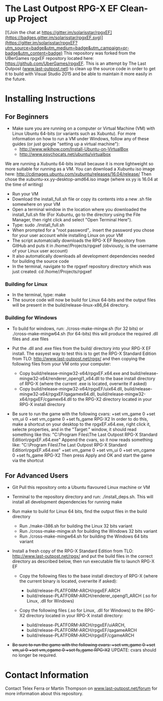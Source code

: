 # The Last Outpost RPG-X EF Clean-up Project

[![Join the chat at https://gitter.im/solarisstar/rpgxEF](https://badges.gitter.im/solarisstar/rpgxEF.svg)](https://gitter.im/solarisstar/rpgxEF?utm_source=badge&utm_medium=badge&utm_campaign=pr-badge&utm_content=badge)
This repository was forked from the UBerGames rpgxEF repository located here: https://github.com/UberGames/rpgxEF.
This is an attempt by The Last Outpost (www.last-outpost.net) to clean up the source code in order to get it to 
build with Visual Studio 2015 and be able to maintain it more easily in the future.

# Installing Instructions

## For Beginners
* Make sure you are running on a computer or Virtual Machine (VM) with Linux Ubuntu 64-bits (or variants such as Xubuntu).
For more information on how to run a VM under Windows, follow any of these guides (or just google "setting up a virtual machine"): 
  * http://www.wikihow.com/Install-Ubuntu-on-VirtualBox
  * http://www.psychocats.net/ubuntu/virtualbox

We are running a Xubuntu 64-bits install because it is more lightweight so more suitable for running as a VM. You can download a Xubuntu iso image here:
http://cdimages.ubuntu.com/xubuntu/releases/16.04/release/
Then chose the xubuntu-xx.yy-desktop-amd64.iso image (where xx.yy is 16.04 at the time of writing)

* Run your VM
* Download the install_full.sh file or copy its contents into a new .sh file somewhere on your VM
* Open a terminal window in the location where you downloaded the install_full.sh file (For Xubuntu, go to the directory using the File Manager, then right click and select "Open Terminal Here").
* Type: sudo ./install_full.sh
* When prompted for a "root password",. insert the password you chose for your user account while installing Linux on your VM
* The script automatcially downloads the RPG-X EF Repository from GitHub and puts it in /home/<yourusername>/Projects/rpgxef (obviously, <yourusername> is the username of your Linux user account)
* It also automatically downloads all development dependencies needed for building the source code
* In the terminal, navigate to the rpgxef repository directory which was just created: cd /home/<yourusername>/Projects/rpgxef

### Building for Linux
* In the terminal, type: make
* The source code will now be build for Linux 64-bits and the output files will be present in the build/release-linux-x86_64 directory.

### Building for Windows
* To build for windows, run: ./cross-make-mingw.sh (for 32 bits) or ./cross-make-mingw64.sh (for 64-bits) this will produce the required .dll files and .exe files
* Put the .dll and .exe files from the build/ directory into your RPG-X EF install. The easyest way to test this is to get the RPG-X Standard Edition from TLO: http://www.last-outpost.net/rpgx/
and then copying the following files from your VM onto your computer:
  * Copy build/release-mingw32-x64/rpgxEF.x64.exe and build/release-mingw32-x64/renderer_opengl1_x64.dll to the base install directory of RPG-X (where the current .exe is located, overwrite if asked) 
  * Copy build/release-mingw32-x64/rpgxEF/uix64.dll, build/release-mingw32-x64/rpgxEF/qagamex64.dll, build/release-mingw32-x64/rpgxEF/cgamex64.dll to the RPG-X2 directory located in your RPG-X install directory

* Be sure to run the game with the following cvars: +set vm_game 0 +set vm_ui 0 +set vm_cgame 0 +set fs_game RPG-X2
  In order to do this, make a shortcut on your desktop to the rpgxEF.x64.exe, right click it, selecte properties, and in the "Target:" window, it should read something like this: 
  "C:\Program Files\The Last Outpost RPG-X Standard Edition\rpgxEF.x64.exe"
  Append the cvars, so it now reads something like:
  "C:\Program Files\The Last Outpost RPG-X Standard Edition\rpgxEF.x64.exe" +set vm_game 0 +set vm_ui 0 +set vm_cgame 0 +set fs_game RPG-X2
  Then press Apply and OK and start the game via the shortcut

## For Advanced Users
* Git Pull this repository onto a Ubuntu flavoured Linux machine or VM
* Terminal to the repository directory and run: ./install_deps.sh. This will install all development dependencies for running make
* Run make to build for Linux 64 bits, find the output files in the build directory
  * Run ./make-i386.sh for building the Linux 32 bits variant
  * Run ./cross-make-mingw.sh for building the Windows 32 bits variant
  * Run ./cross-make-mingw64.sh for building the Windows 64 bits variant
* Install a fresh copy of the RPG-X Standard Edition from TLO: http://www.last-outpost.net/rpgx/ and put the build files in the correct directory as described below, then run executable file to launch RPG-X EF

  * Copy the following files to the base install directory of RPG-X (where the current binary is located, overwrite if asked): 
    * build/release-PLATFORM-ARCH/rpgxEF.ARCH
    * build/release-PLATFORM-ARCH/renderer_opengl1_ARCH (.so for Linux, .dll for Windows)

  * Copy the following files (.so for Linux, .dll for Windows) to the RPG-X2 directory located in your RPG-X install directory:
    * build/release-PLATFORM-ARCH/rpgxEF/uiARCH, 
    * build/release-PLATFORM-ARCH/rpgxEF/qagameARCH
    * build/release-PLATFORM-ARCH/rpgxEF/cgameARCH

* ~~Be sure to run the game with the following cvars: +set vm_game 0 +set vm_ui 0 +set vm_cgame 0 +set fs_game RPG-X2~~ UPDATE: cvars should no longer be required.

# Contact Information
Contact Telex Ferra or Martin Thompson on www.last-outpost.net/forum for more information about this repository.
